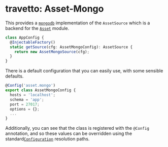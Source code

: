 travetto: Asset-Mongo
===

This provides a [`mongodb`](https://mongodb.com) implementation of the `AssetSource` which is a backend for the [`Asset`](https://github.com/travetto/travetto/tree/master/module/asset) module.  

```typescript
class AppConfig {
  @InjectableFactory()
  static getSource(cfg: AssetMongoConfig): AssetSource {
    return new AssetMongoSource(cfg);
  }
}
```

There is a default configuration that you can easily use, with some sensible defaults. 

```typescript
@Config('asset.mongo')
export class AssetMongoConfig {
  hosts = 'localhost';
  schema = 'app';
  port = 27017;
  options = {};
  ...
}
```

Additionally, you can see that the class is registered with the `@Config` annotation, and so these values can be overridden using the standard[`Configuration`](https://github.com/travetto/travetto/tree/master/module/config) resolution paths. 
